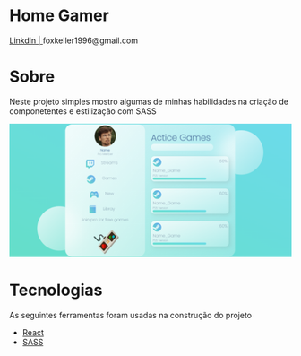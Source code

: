 # Home Gamer



<p aling="center">
    <a href="https://www.linkedin.com/in/mikael-keller-6511341a2/">Linkdin | </a>
    foxkeller1996@gmail.com 
    

</p>



# Sobre
<p> Neste projeto simples mostro algumas de minhas habilidades na criação de componetentes e estilização com SASS</p>




<img src="./git/Home.png"/>


# Tecnologias 

As seguintes ferramentas foram usadas  na construção do projeto

- [React](https://pt-br.reactjs.org/)
- [SASS](https://sass-lang.com/)



